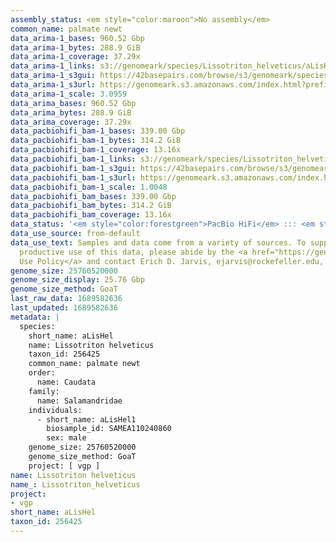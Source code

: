 ```yaml
---
assembly_status: <em style="color:maroon">No assembly</em>
common_name: palmate newt
data_arima-1_bases: 960.52 Gbp
data_arima-1_bytes: 288.9 GiB
data_arima-1_coverage: 37.29x
data_arima-1_links: s3://genomeark/species/Lissotriton_helveticus/aLisHel1/genomic_data/arima/<br>
data_arima-1_s3gui: https://42basepairs.com/browse/s3/genomeark/species/Lissotriton_helveticus/aLisHel1/genomic_data/arima/
data_arima-1_s3url: https://genomeark.s3.amazonaws.com/index.html?prefix=species/Lissotriton_helveticus/aLisHel1/genomic_data/arima/
data_arima-1_scale: 3.0959
data_arima_bases: 960.52 Gbp
data_arima_bytes: 288.9 GiB
data_arima_coverage: 37.29x
data_pacbiohifi_bam-1_bases: 339.00 Gbp
data_pacbiohifi_bam-1_bytes: 314.2 GiB
data_pacbiohifi_bam-1_coverage: 13.16x
data_pacbiohifi_bam-1_links: s3://genomeark/species/Lissotriton_helveticus/aLisHel1/genomic_data/pacbio_hifi/<br>
data_pacbiohifi_bam-1_s3gui: https://42basepairs.com/browse/s3/genomeark/species/Lissotriton_helveticus/aLisHel1/genomic_data/pacbio_hifi/
data_pacbiohifi_bam-1_s3url: https://genomeark.s3.amazonaws.com/index.html?prefix=species/Lissotriton_helveticus/aLisHel1/genomic_data/pacbio_hifi/
data_pacbiohifi_bam-1_scale: 1.0048
data_pacbiohifi_bam_bases: 339.00 Gbp
data_pacbiohifi_bam_bytes: 314.2 GiB
data_pacbiohifi_bam_coverage: 13.16x
data_status: '<em style="color:forestgreen">PacBio HiFi</em> ::: <em style="color:forestgreen">Arima</em>'
data_use_source: from-default
data_use_text: Samples and data come from a variety of sources. To support fair and
  productive use of this data, please abide by the <a href="https://genome10k.soe.ucsc.edu/data-use-policies/">Data
  Use Policy</a> and contact Erich D. Jarvis, ejarvis@rockefeller.edu, with any questions.
genome_size: 25760520000
genome_size_display: 25.76 Gbp
genome_size_method: GoaT
last_raw_data: 1689582636
last_updated: 1689582636
metadata: |
  species:
    short_name: aLisHel
    name: Lissotriton helveticus
    taxon_id: 256425
    common_name: palmate newt
    order:
      name: Caudata
    family:
      name: Salamandridae
    individuals:
      - short_name: aLisHel1
        biosample_id: SAMEA110240860
        sex: male
    genome_size: 25760520000
    genome_size_method: GoaT
    project: [ vgp ]
name: Lissotriton helveticus
name_: Lissotriton_helveticus
project:
- vgp
short_name: aLisHel
taxon_id: 256425
---
```

